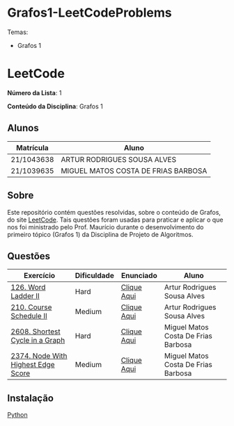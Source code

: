 # Grafos1-LeetCodeProblems

Temas:
 - Grafos 1

# LeetCode

**Número da Lista**: 1

**Conteúdo da Disciplina**: Grafos 1

## Alunos
|Matrícula | Aluno |
| -- | -- |
| 21/1043638  | ARTUR RODRIGUES SOUSA ALVES |
| 21/1039635 |  MIGUEL MATOS COSTA DE FRIAS BARBOSA |

## Sobre 
Este repositório contém questões resolvidas, sobre o conteúdo de Grafos, do site [LeetCode](https://leetcode.com). Tais questões foram usadas para praticar e aplicar o que nos foi ministrado pelo Prof. Maurício durante o desenvolvimento do primeiro tópico (Grafos 1) da Disciplina de Projeto de Algoritmos. 

## Questões
| Exercício | Dificuldade | Enunciado | Aluno |
| -- | -- | -- | -- |
| [126. Word Ladder II](https://github.com/projeto-de-algoritmos-2024/Grafos1-LeetCodeProblems/tree/main/quest%C3%A3o%201) | Hard | [Clique Aqui](https://leetcode.com/problems/word-ladder-ii/description/) | Artur Rodrigues Sousa Alves |
| [210. Course Schedule II](https://github.com/projeto-de-algoritmos-2024/Grafos1-LeetCodeProblems/tree/main/quest%C3%A3o%202) | Medium | [Clique Aqui](https://leetcode.com/problems/course-schedule-ii/description/) | Artur Rodrigues Sousa Alves |
| [2608. Shortest Cycle in a Graph](https://github.com/projeto-de-algoritmos-2024/Grafos1-LeetCodeProblems/tree/main/quest%C3%A3o%203) | Hard | [Clique Aqui](https://leetcode.com/problems/shortest-cycle-in-a-graph/description/) |  Miguel Matos Costa De Frias Barbosa |
| [2374. Node With Highest Edge Score](https://github.com/projeto-de-algoritmos-2024/Grafos1-LeetCodeProblems/tree/main/quest%C3%A3o%204) | Medium | [Clique Aqui](https://leetcode.com/problems/node-with-highest-edge-score/description/) |  Miguel Matos Costa De Frias Barbosa |

## Instalação 
[Python](https://www.python.org/)
